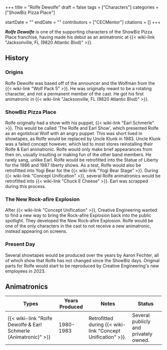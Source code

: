 +++
title = "Rolfe Dewolfe"
draft = false
tags = ["Characters"]
categories = ["ShowBiz Pizza Place"]


startDate = ""
endDate = ""
contributors = ["CECMentor"]
citations = []
+++

***Rolfe Dewolfe*** is one of the supporting characters of the ShowBiz Pizza Place franchise, having made his debut as an animatronic at {{< wiki-link "Jacksonville, FL (9820 Atlantic Blvd)" >}}.

## History

### Origins

Rolfe Dewolfe was based off of the announcer and the Wolfman from the {{< wiki-link "Wolf Pack 5" >}}. He was originally meant to be a rotating character, and not a permanent member of the cast. He got his first animatronic in {{< wiki-link "Jacksonville, FL (9820 Atlantic Blvd)" >}}.

### ShowBiz Pizza Place

Rolfe originally had a show with his puppet, {{< wiki-link "Earl Schmerle" >}}. This would be called 'The Rolfe and Earl Show', which presented Rolfe as an egotistical Wolf with an angry puppet. This was short lived in showtapes, as Rolfe would be replaced by Uncle Klunk in 1983. Uncle Klunk was a failed concept however, which led to most stores reinstalling their Rolfe &amp; Earl animatronic. Rolfe would only make brief appearances from then on, usually insulting or making fun of the other band members. He rarely sang, unlike Earl. Rolfe would be retrofitted into the Statue of Liberty for the 1986 and 1987 liberty shows. As a test, Rolfe would also be retrofitted into Yogi Bear for the {{< wiki-link "Yogi Bear Stage" >}}. During {{< wiki-link "Concept Unification" >}}, several Rolfe animatronics would be retrofitted into {{< wiki-link "Chuck E Cheese" >}}. Earl was scrapped during this process.

### The New Rock-afire Explosion

After {{< wiki-link "Concept Unification" >}}, Creative Engineering wanted to find a new way to bring the Rock-afire Explosion back into the public spotlight. They developed the New Rock-afire Explosion. Rolfe would be one of the only characters in the cast to not receive a new animatronic, instead appearing on screens.

### Present Day

Several showtapes would be produced over the years by Aaron Fechter, all of which show that Rolfe has not changed since the ShowBiz days. Original parts for Rolfe would start to be reproduced by Creative Engineering's new employees in 2023.

## Animatronics

| Types                                                                     | Years Produced | Notes                                                             | Status                                |
|---------------------------------------------------------------------------|----------------|-------------------------------------------------------------------|---------------------------------------|
| {{< wiki-link "Rolfe Dewolfe &amp; Earl Schmerle (Animatronic)" >}} | 1980-1983      | Retrofitted during {{< wiki-link "Concept Unification" >}}. | Several publicly and privately owned. |